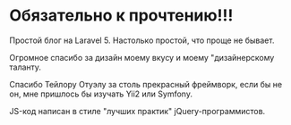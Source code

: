 <h1>Обязательно к прочтению!!!</h1>
<p>Простой блог на Laravel 5. Настолько простой, что проще не бывает.</p>
<p>Огромное спасибо за дизайн моему вкусу и моему "дизайнерскому таланту.</p>
<p>Спасибо Тейлору Отуэлу за столь прекрасный фреймворк, если бы не он, мне пришлось бы изучать Yii2 или Symfony.</p>
<p>JS-код написан в стиле "лучших практик" jQuery-программистов.</p>
